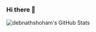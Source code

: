 ### Hi there 👋
![debnathshoham's GitHub Stats](https://github-readme-stats.vercel.app/api?username=debnathshoham&show_icons=true)

<!--
**debnathshoham/debnathshoham** is a ✨ _special_ ✨ repository because its `README.md` (this file) appears on your GitHub profile.

Here are some ideas to get you started:

- 🔭 I’m currently working on ...
- 🌱 I’m currently learning ...
- 👯 I’m looking to collaborate on ...
- 🤔 I’m looking for help with ...
- 💬 Ask me about ...
- 📫 How to reach me: ...
- 😄 Pronouns: ...
- ⚡ Fun fact: ...
-->
